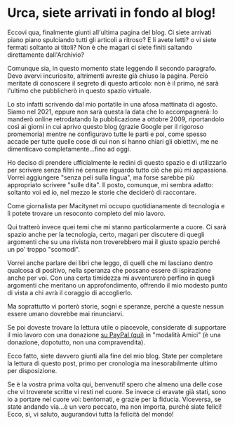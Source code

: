 # Urca, siete arrivati in fondo al blog!

Eccovi qua, finalmente giunti all'ultima pagina del blog. Ci siete arrivati piano piano spulciando tutti gli articoli a ritroso? E li avete letti? o vi siete fermati soltanto ai titoli? Non è che magari ci siete finiti saltando direttamente dall'Archivio?

Comunque sia, in questo momento state leggendo il secondo paragrafo. Devo avervi incuriosito, altrimenti avreste già chiuso la pagina. Perciò meritate di conoscere il segreto di questo articolo: non è il primo, né sarà l'ultimo che pubblicherò in questo spazio virtuale.

Lo sto infatti scrivendo dal mio portatile in una afosa mattinata di agosto. Siamo nel 2021, eppure non sarà questa la data che lo accompagnerà: lo manderò online retrodatando la pubblicazione a ottobre 2009, riportandolo così ai giorni in cui aprivo questo blog (grazie Google per il rigoroso promemoria) mentre ne configuravo tutte le parti e poi, come spesso accade per tutte quelle cose di cui non si hanno chiari gli obiettivi, me ne dimenticavo completamente...fino ad oggi.

Ho deciso di prendere ufficialmente le redini di questo spazio e di utilizzarlo per scrivere senza filtri né censure riguardo tutto ciò che più mi appassiona. Vorrei aggiungere "senza peli sulla lingua", ma forse sarebbe più appropriato scrivere "sulle dita". Il posto, comunque, mi sembra adatto: soltanto voi ed io, nel mezzo le storie che deciderò di raccontare.

Come giornalista per Macitynet mi occupo quotidianamente di tecnologia e lì potete trovare un resoconto completo del mio lavoro.

Qui tratterò invece quei temi che mi stanno particolarmente a cuore. Ci sarà spazio anche per la tecnologia, certo, magari per discutere di quegli argomenti che su una rivista non troverebbero mai il giusto spazio perché un po' troppo "scomodi".

Vorrei anche parlare dei libri che leggo, di quelli che mi lasciano dentro qualcosa di positivo, nella speranza che possano essere di ispirazione anche per voi. Con una certa timidezza mi avventurerò perfino in quegli argomenti che meritano un approfondimento, offrendo il mio modesto punto di vista a chi avrà il coraggio di accoglierlo.

Ma soprattutto vi porterò storie, sogni e speranze, perché a queste nessun essere umano dovrebbe mai rinunciarvi.

Se poi doveste trovare la lettura utile o piacevole, considerate di supportare il mio lavoro con una donazione [su PayPal (qui)](http://paypal.me/yuridiprodo) in "modalità Amici" (è una donazione, dopotutto, non una compravendita).

Ecco fatto, siete davvero giunti alla fine del mio blog. State per completare la lettura di questo post, primo per cronologia ma inesorabilmente ultimo per disposizione.

Se è la vostra prima volta qui, benvenuti! spero che almeno una delle cose che vi troverete scritte vi resti nel cuore. Se invece ci eravate già stati, sono io a portare nel cuore voi: bentornati, e grazie per la fiducia. Viceversa, se state andando via...è un vero peccato, ma non importa, purché siate felici! Ecco, sì, vi saluto, augurandovi tutta la felicità del mondo!